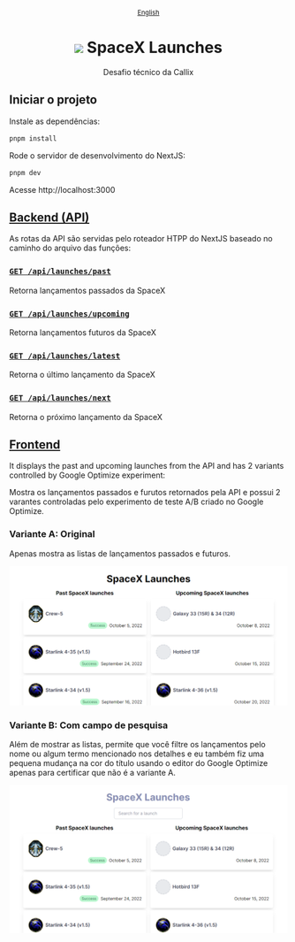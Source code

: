 <div align="center">

<small>[English](README.md)</small>

<h1><img src="./public/favicon.ico" width="20px" /> SpaceX Launches</h1>

Desafio técnico da Callix

</div>

## Iniciar o projeto

Instale as dependências:

```bash
pnpm install
```

Rode o servidor de desenvolvimento do NextJS:

```bash
pnpm dev
```

Acesse http://localhost:3000

## [Backend (API)](./src/pages/api)

As rotas da API são servidas pelo roteador HTPP do NextJS baseado no caminho do arquivo das funções:

### [`GET /api/launches/past`](./src/pages/api/launches/past.ts)

Retorna lançamentos passados da SpaceX

### [`GET /api/launches/upcoming`](./src/pages/api/launches/upcoming.ts)

Retorna lançamentos futuros da SpaceX

### [`GET /api/launches/latest`](./src/pages/api/launches/latest.ts)

Retorna o último lançamento da SpaceX

### [`GET /api/launches/next`](./src/pages/api/launches/next.ts)

Retorna o próximo lançamento da SpaceX

## [Frontend](./src/pages/index.tsx)

It displays the past and upcoming launches from the API and has 2 variants controlled by Google Optimize experiment:

Mostra os lançamentos passados e furutos retornados pela API e possui 2 varantes controladas pelo experimento de teste A/B criado no Google Optimize.

### Variante A: Original

Apenas mostra as listas de lançamentos passados e futuros.

![Screenshot](./.readme/images/index-variant-original.png)

### Variante B: Com campo de pesquisa

Além de mostrar as listas, permite que você filtre os lançamentos pelo nome ou algum termo mencionado nos detalhes e eu também fiz uma pequena mudança na cor do título usando o editor do Google Optimize apenas para certificar que não é a variante A.

![Screenshot](./.readme/images/index-variant-with-search.png)

